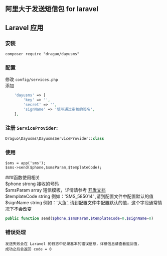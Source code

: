 ## 阿里大于发送短信包 for laravel  

## Laravel 应用
### 安装
```shell
composer require "draguo/dayusms"  
```
### 配置  
  修改 `config/services.php`  
  添加
  ```php
      'dayusms' => [
          'key' => '',
          'secret' => '',
          'signName' => '填写通过审核的签名',
      ],
   ```

### 注册 `ServiceProvider`:

  ``` php  
  Draguo\Dayusms\DayusmsServiceProvider::class
  ```

### 使用  
    $sms = app('sms');  
    $sms->send($phone,$smsParam,$templateCode);

###函数使用相关  
  $phone strong 接收的号码  
  $smsParam array 短信模板，详情请参考    [开发文档](https://api.alidayu.com/doc2/apiDetail.htm?spm=a3142.7395905.4.6.bQRfgO&apiId=25450)  
  $templateCode string 例如：'SMS_585014' ,请到配置文件中配置默认的值  
  $signName string 例如：'大鱼', 请到配置文件中配置默认的值，这个字段通常情况下不会改变  
  ``` php
public function send($phone,$smsParam,$templateCode=0,$signName=0)
  ```

### 错误处理
    发送失败会在 Laravel 的日志中记录基本的错误信息，详细信息请查看返回值，
    成功之后会返回 code = 0
